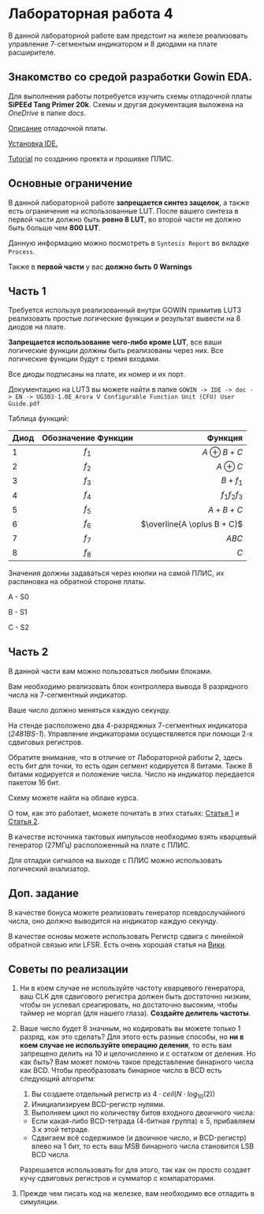 # Лабораторная работа 4

В данной лабораторной работе вам предстоит на железе реализовать управление 7-сегментым индикатором и 8 диодами на плате расширителе.

## Знакомство со средой разработки Gowin EDA.

Для выполнения работы потребуется изучить схемы отладочной платы **SiPEEd Tang Primer 20k**. Схемы и другая документация выложена на *OneDrive* в папке *docs*.

[Описание](https://wiki.sipeed.com/hardware/en/tang/tang-primer-20k/primer-20k.html) отладочной платы.

[Установка IDE.](https://wiki.sipeed.com/hardware/en/tang/Tang-Nano-Doc/install-the-ide.html)

[Tutorial](https://wiki.sipeed.com/hardware/en/tang/tang-primer-20k/examples/led.html) по созданию проекта и прошивке ПЛИС.

## Основные ограничение

В данной лабораторной работе **запрещается синтез защелок**, а также есть ограничение на использованные LUT. После вашего синтеза в первой части должно быть **ровно 8 LUT**, во второй части не должно быть больше чем **800 LUT**.

Данную информацию можно посмотреть в `Syntesis Report` во вкладке `Process`.

Также в **первой части** у вас **должно быть 0 Warnings**

## Часть 1

Требуется используя реализованный внутри GOWIN примитив LUT3 реализовать простые логические функции и результат вывести на 8 диодов на плате.

**Запрещается использование чего-либо кроме LUT**, все ваши логические функции должны быть реализованы через них. Все логические функции будут с тремя входами.

Все диоды подписаны на плате, их номер и их порт.

Документацию на LUT3 вы можете найти в папке `GOWIN -> IDE -> doc -> EN -> UG303-1.0E_Arora Ⅴ Configurable Function Unit (CFU) User Guide.pdf`

Таблица функций:

| Диод       | Обозначение Функции     | Функция       |
|:---------------|:--------------:|-------------:|
| 1          | $f_1$          | $A \oplus B + C$        |
| 2          | $f_2$          | $A \oplus C$        |
| 3          | $f_3$          | $B + f_1$        |
| 4          | $f_4$          | $f_1 f_2f_3$        |
| 5          | $f_5$          | $A + B + C$        |
| 6          | $f_6$          | $\overline{A \oplus B + C}$|
| 7          | $f_7$          | $ABC$        |
| 8          | $f_8$          | $C$        |

Значения должны задаваться через кнопки на самой ПЛИС, их распиновка на обратной стороне платы.

A - S0

B - S1

C - S2

## Часть 2

В данной части вам можно пользоваться любыми блоками.

Вам необходимо реализовать блок контроллера вывода 8 разрядного числа на 7-сегментный индикатор.

Ваше число должно меняться каждую секунду.

На стенде расположено два 4-разряджных 7-сегментных индикатора (*2481BS-1*). Управление индикаторами осуществляется при помощи 2-х сдвиговых регистров.

Обратите внимание, что в отличие от Лабораторной работы 2, здесь есть бит для точки, то есть один сегмент кодируется 8 битами. Также 8 битами кодируется и положение числа. Число на индикатор передается пакетом 16 бит.

Схему можете найти на облаке курса.

О том, как это работает, можете почитать в этих статьях: [Статья 1](https://habr.com/ru/companies/timeweb/articles/721488/) и [Статья 2](http://rcl-radio.ru/?p=132380).

В качестве источника тактовых импульсов необходимо взять кварцевый генератор (27МГц) расположенный на плате с ПЛИС.

Для отладки сигналов на выходе с ПЛИС можно использовать логический анализатор.

## Доп. задание

В качестве бонуса можете реализовать генератор псевдослучайного числа, оно должно выводится на индикатор каждую секунду.

В качестве основы можете использовать Регистр сдвига с линейной обратной связью или LFSR. Есть очень хорошая статья на [Вики](https://ru.wikipedia.org/wiki/%D0%A0%D0%B5%D0%B3%D0%B8%D1%81%D1%82%D1%80_%D1%81%D0%B4%D0%B2%D0%B8%D0%B3%D0%B0_%D1%81_%D0%BB%D0%B8%D0%BD%D0%B5%D0%B9%D0%BD%D0%BE%D0%B9_%D0%BE%D0%B1%D1%80%D0%B0%D1%82%D0%BD%D0%BE%D0%B9_%D1%81%D0%B2%D1%8F%D0%B7%D1%8C%D1%8E).

## Советы по реализации

1) Ни в коем случае не используйте частоту кварцевого генератора, ваш CLK для сдвигового регистра должен быть достаточно низким, чтобы он успевал среагировать, но достаточно высоким, чтобы таймер не моргал (для нашего глаза). **Создайте делитель частоты**.
2) Ваше число будет 8 значным, но кодировать вы можете только 1 разряд, как это сделать? Для этого есть разные способы, но **ни в коем случае не используйте операцию деления**, то есть вам запрещено делить на 10 и целочисленно и с остатком от деления. Но как быть? Вам может помочь такое представление бинарного числа как BCD.
Чтобы преобразовать бинарное число в BCD есть следующий алгоритм:
    1) Вы создаете отдельный регистр из $4 \cdot ceil(N \cdot log_{10}(2))$
    2) Инициализируем BCD-регистр нулями.
    3) Выполняем цикл по количеству битов входного двоичного числа:
    - Если какая-либо BCD-тетрада (4-битная группа) ≥ 5, прибавляем 3 к этой тетраде.
    - Сдвигаем всё содержимое (и двоичное число, и BCD-регистр) влево на 1 бит, то есть ваш MSB бинарного числа становится LSB BCD числа.
    
    Разрешается использовать for для этого, так как он просто создает кучу сдвиговых регистров и сумматор с компараторами.

3) Прежде чем писать код на железке, вам необходимо все отладить в симуляции.
